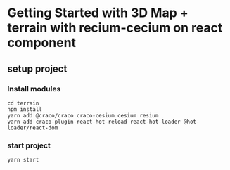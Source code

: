 # Getting Started with 3D Map + terrain with recium-cecium on react component

## setup project

### Install modules

```
cd terrain
npm install
yarn add @craco/craco craco-cesium cesium resium
yarn add craco-plugin-react-hot-reload react-hot-loader @hot-loader/react-dom
```

### start project
```
yarn start
```

